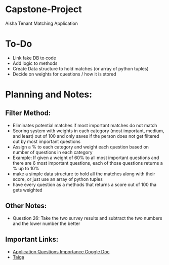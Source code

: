 # Capstone-Project
Aisha Tenant Matching Application

# To-Do
- Link fake DB to code
- Add logic to methods
- Create Data structure to hold matches (or array of python tuples)
- Decide on weights for questions / how it is stored

# **Planning and Notes:**
## Filter Method:
- Eliminates potential matches if most important matches do not match
- Scoring system with weights in each category (most important, medium, and least) out of 100 and only saves if the person does not get filtered out by most important questions
- Assign a % to each category and weight each question based on number of questions in each category 
- Example: If given a weight of 60% to all most important questions and there are 6 most important questions, each of those questions returns a % up to 10%
- make a simple data structure to hold all the matches along with their score, or just use an array of python tuples
- have every question as a methods that returns a score out of 100 tha gets weighted

## Other Notes:
- Question 26: Take the two survey results and subtract the two numbers and the lower number the better

## Important Links:
- [Application Questions Importance Google Doc](https://docs.google.com/document/d/1V_Ck4jLrqV8R8Zfp6E6u_KgL7fsAu6P7IxuN3JAnunk/edit)
- [Taiga](https://tree.taiga.io/project/bphillips-aisha-comfortable-living-tenant-matching/timeline) 